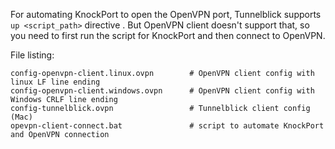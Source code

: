 For automating KnockPort to open the OpenVPN port, Tunnelblick supports `up <script_path>` directive .
But OpenVPN client doesn't support that, so you need to first run the script for KnockPort and then connect to OpenVPN.

File listing:
```
config-openvpn-client.linux.ovpn        # OpenVPN client config with linux LF line ending
config-openvpn-client.windows.ovpn      # OpenVPN client config with Windows CRLF line ending
config-tunnelblick.ovpn                 # Tunnelblick client config (Mac)
opevpn-client-connect.bat               # script to automate KnockPort and OpenVPN connection
```